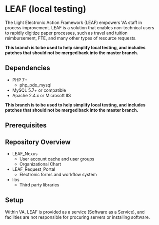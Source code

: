 # LEAF (local testing)

The Light Electronic Action Framework (LEAF) empowers VA staff in process improvement. LEAF is a solution that enables non-technical users to rapidly digitize paper processes, such as travel and tuition reimbursement, FTE, and many other types of resource requests.

**This branch is to be used to help simplify local testing, and includes patches that should not be merged back into the master branch.**

## Dependencies
* PHP 7+
    * php_pdo_mysql
* MySQL 5.7+ or compatible
* Apache 2.4.x or Microsoft IIS

**This branch is to be used to help simplify local testing, and includes patches that should not be merged back into the master branch.**

## Prerequisites

## Repository Overview
* LEAF_Nexus
    * User account cache and user groups
    * Organizational Chart
* LEAF_Request_Portal
    * Electronic forms and workflow system
* libs
    * Third party libraries

## Setup


Within VA, LEAF is provided as a service (Software as a Service), and facilities are not responsible for procuring servers or installing software.

